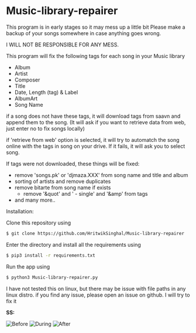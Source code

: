 # Music-library-repairer

This program is in early stages so it may mess up a little bit
Please make a backup of your songs somewhere in case anything goes wrong.

I WILL NOT BE RESPONSIBLE FOR ANY MESS.

This program will fix the following tags for each song in your Music library

 - Album
 - Artist
 - Composer
 - Title
 - Date, Length (tag) & Label
 - AlbumArt
 - Song Name

if a song does not have these tags, it will download tags from saavn and append them to the song.
(It will ask if you want to retrieve data from web, just enter no to fix songs locally)

if 'retrieve from web' option is selected, it will try to automatch the song online with the tags in song on your drive. If it fails, it will ask you to select song.

If tags were not downloaded, these things will be fixed:
 - remove 'songs.pk' or 'djmaza.XXX' from song name and title and album
 - sorting of artists and remove duplicates
 - remove bitarte from song name if exists
	- remove '&quot' and ' - single' and '&amp' from tags
 - and many more..

Installation:

Clone this repository using
```sh
$ git clone https://github.com/HritwikSinghal/Music-library-repairer
```
Enter the directory and install all the requirements using
```sh
$ pip3 install -r requirements.txt
```
Run the app using
```sh
$ python3 Music-library-repairer.py
```

I have not tested this on linux, but there may be issue with file paths in any linux distro. if you find any issue, please open an issue on github. I will try to fix it 


**SS:** 

![Before](https://imgur.com/DuRLHcH)
![During](https://imgur.com/WECDgXZ)
![After](https://imgur.com/wPIP3LQ)
